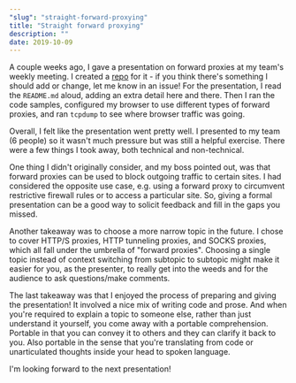 ```yaml
---
"slug": "straight-forward-proxying"
title: "Straight forward proxying"
description: ""
date: 2019-10-09
---
```


A couple weeks ago, I gave a presentation on forward proxies at my team's weekly meeting. I created a [repo](https://github.com/zbo14/forward-proxying) for it - if you think there's something I should add or change, let me know in an issue! For the presentation, I read the `README.md` aloud, adding an extra detail here and there. Then I ran the code samples, configured my browser to use different types of forward proxies, and ran `tcpdump` to see where browser traffic was going.

Overall, I felt like the presentation went pretty well. I presented to my team (6 people) so it wasn't much pressure but was still a helpful exercise. There were a few things I took away, both technical and non-technical.

One thing I didn't originally consider, and my boss pointed out, was that forward proxies can be used to block outgoing traffic to certain sites. I had considered the opposite use case, e.g. using a forward proxy to circumvent restrictive firewall rules or to access a particular site. So, giving a formal presentation can be a good way to solicit feedback and fill in the gaps you missed.

Another takeaway was to choose a more narrow topic in the future. I chose to cover HTTP/S proxies, HTTP tunneling proxies, and SOCKS proxies, which all fall under the umbrella of "forward proxies". Choosing a single topic instead of context switching from subtopic to subtopic might make it easier for you, as the presenter, to really get into the weeds and for the audience to ask questions/make comments.

The last takeaway was that I enjoyed the process of preparing and giving the presentation! It involved a nice mix of writing code and prose. And when you're required to explain a topic to someone else, rather than just understand it yourself, you come away with a portable comprehension. Portable in that you can convey it to others and they can clarify it back to you. Also portable in the sense that you're translating from code or unarticulated thoughts inside your head to spoken language.

I'm looking forward to the next presentation!

